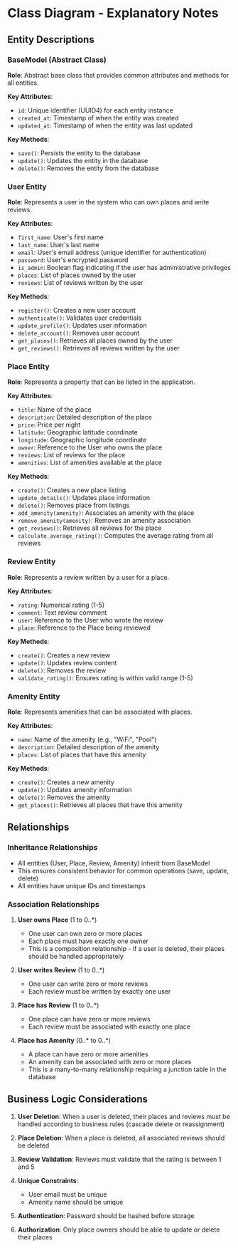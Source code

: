 # Class Diagram - Explanatory Notes

## Entity Descriptions

### BaseModel (Abstract Class)
**Role**: Abstract base class that provides common attributes and methods for all entities.

**Key Attributes**:
- `id`: Unique identifier (UUID4) for each entity instance
- `created_at`: Timestamp of when the entity was created
- `updated_at`: Timestamp of when the entity was last updated

**Key Methods**:
- `save()`: Persists the entity to the database
- `update()`: Updates the entity in the database
- `delete()`: Removes the entity from the database

### User Entity
**Role**: Represents a user in the system who can own places and write reviews.

**Key Attributes**:
- `first_name`: User's first name
- `last_name`: User's last name
- `email`: User's email address (unique identifier for authentication)
- `password`: User's encrypted password
- `is_admin`: Boolean flag indicating if the user has administrative privileges
- `places`: List of places owned by the user
- `reviews`: List of reviews written by the user

**Key Methods**:
- `register()`: Creates a new user account
- `authenticate()`: Validates user credentials
- `update_profile()`: Updates user information
- `delete_account()`: Removes user account
- `get_places()`: Retrieves all places owned by the user
- `get_reviews()`: Retrieves all reviews written by the user

### Place Entity
**Role**: Represents a property that can be listed in the application.

**Key Attributes**:
- `title`: Name of the place
- `description`: Detailed description of the place
- `price`: Price per night
- `latitude`: Geographic latitude coordinate
- `longitude`: Geographic longitude coordinate
- `owner`: Reference to the User who owns the place
- `reviews`: List of reviews for the place
- `amenities`: List of amenities available at the place

**Key Methods**:
- `create()`: Creates a new place listing
- `update_details()`: Updates place information
- `delete()`: Removes place from listings
- `add_amenity(amenity)`: Associates an amenity with the place
- `remove_amenity(amenity)`: Removes an amenity association
- `get_reviews()`: Retrieves all reviews for the place
- `calculate_average_rating()`: Computes the average rating from all reviews

### Review Entity
**Role**: Represents a review written by a user for a place.

**Key Attributes**:
- `rating`: Numerical rating (1-5)
- `comment`: Text review comment
- `user`: Reference to the User who wrote the review
- `place`: Reference to the Place being reviewed

**Key Methods**:
- `create()`: Creates a new review
- `update()`: Updates review content
- `delete()`: Removes the review
- `validate_rating()`: Ensures rating is within valid range (1-5)

### Amenity Entity
**Role**: Represents amenities that can be associated with places.

**Key Attributes**:
- `name`: Name of the amenity (e.g., "WiFi", "Pool")
- `description`: Detailed description of the amenity
- `places`: List of places that have this amenity

**Key Methods**:
- `create()`: Creates a new amenity
- `update()`: Updates amenity information
- `delete()`: Removes the amenity
- `get_places()`: Retrieves all places that have this amenity

## Relationships

### Inheritance Relationships
- All entities (User, Place, Review, Amenity) inherit from BaseModel
- This ensures consistent behavior for common operations (save, update, delete)
- All entities have unique IDs and timestamps

### Association Relationships

1. **User owns Place** (1 to 0..*)
   - One user can own zero or more places
   - Each place must have exactly one owner
   - This is a composition relationship - if a user is deleted, their places should be handled appropriately

2. **User writes Review** (1 to 0..*)
   - One user can write zero or more reviews
   - Each review must be written by exactly one user

3. **Place has Review** (1 to 0..*)
   - One place can have zero or more reviews
   - Each review must be associated with exactly one place

4. **Place has Amenity** (0..* to 0..*)
   - A place can have zero or more amenities
   - An amenity can be associated with zero or more places
   - This is a many-to-many relationship requiring a junction table in the database

## Business Logic Considerations

1. **User Deletion**: When a user is deleted, their places and reviews must be handled according to business rules (cascade delete or reassignment)

2. **Place Deletion**: When a place is deleted, all associated reviews should be deleted

3. **Review Validation**: Reviews must validate that the rating is between 1 and 5

4. **Unique Constraints**: 
   - User email must be unique
   - Amenity name should be unique

5. **Authentication**: Password should be hashed before storage

6. **Authorization**: Only place owners should be able to update or delete their places
